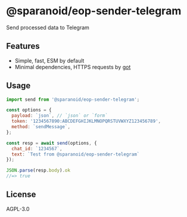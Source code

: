 # @sparanoid/eop-sender-telegram

Send processed data to Telegram

## Features

- Simple, fast, ESM by default
- Minimal dependencies, HTTPS requests by [got](https://github.com/sindresorhus/got)

## Usage

```js
import send from '@sparanoid/eop-sender-telegram';

const options = {
  payload: `json`, // `json` or `form`
  token: '1234567890:ABCDEFGHIJKLMNOPQRSTUVWXYZ123456789',
  method: `sendMessage`,
};

const resp = await send(options, {
  chat_id: `1234567`,
  text: `Test from @sparanoid/eop-sender-telegram`
});

JSON.parse(resp.body).ok
//=> true
```

## License

AGPL-3.0
